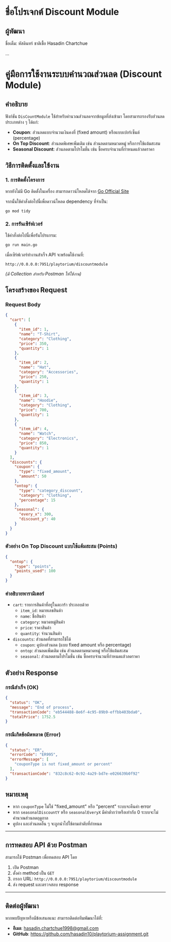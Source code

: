# ชื่อโปรเจกต์ Discount Module

## ผู้พัฒนา

ชื่อเต็ม: หัสดินทร์ ชาติเชื้อ Hasadin Chartchue

...


# คู่มือการใช้งานระบบคำนวณส่วนลด (Discount Module)

## คำอธิบาย
ฟังก์ชัน `DisCountModule` ใช้สำหรับคำนวณส่วนลดจากข้อมูลที่ส่งเข้ามา โดยสามารถรองรับส่วนลดประเภทต่าง ๆ ได้แก่:
- **Coupon**: ส่วนลดแบบจำนวนเงินคงที่ (fixed amount) หรือแบบเปอร์เซ็นต์ (percentage)
- **On Top Discount**: ส่วนลดพิเศษเพิ่มเติม เช่น ส่วนลดตามหมวดหมู่ หรือการใช้แต้มสะสม
- **Seasonal Discount**: ส่วนลดตามโปรโมชั่น เช่น ซื้อครบจำนวนที่กำหนดแล้วลดราคา

## วิธีการติดตั้งและใช้งาน

### 1. การติดตั้งโครงการ
หากยังไม่มี Go ติดตั้งในเครื่อง สามารถดาวน์โหลดได้จาก [Go Official Site](https://go.dev/dl/)

จากนั้นใช้คำสั่งต่อไปนี้เพื่อดาวน์โหลด dependency ที่จำเป็น:
```sh
go mod tidy
```

### 2. การรันเซิร์ฟเวอร์
ใช้คำสั่งต่อไปนี้เพื่อรันโปรแกรม:
```sh
go run main.go
```

เมื่อเซิร์ฟเวอร์ทำงานสำเร็จ API จะพร้อมใช้งานที่:
```
http://0.0.0.0:7951/playtorium/discountmodule
```

*(มี Collection สำหรับ Postman ให้ใช้งาน)*

## โครงสร้างของ Request

### Request Body
```json
{
  "cart": [
    {
      "item_id": 1,
      "name": "T-Shirt",
      "category": "Clothing",
      "price": 350,
      "quantity": 1
    },
    {
      "item_id": 2,
      "name": "Hat",
      "category": "Accessories",
      "price": 250,
      "quantity": 1
    },
    {
      "item_id": 3,
      "name": "Hoodie",
      "category": "Clothing",
      "price": 700,
      "quantity": 1
    },
    {
      "item_id": 4,
      "name": "Watch",
      "category": "Electronics",
      "price": 850,
      "quantity": 1
    }
  ],
  "discounts": {
    "coupon": {
      "type": "fixed_amount",
      "amount": 50
    },
    "ontop": {
      "type": "category_discount",
      "category": "Clothing",
      "percentage": 15
    },
    "seasonal": {
      "every_x": 300,
      "discount_y": 40
    }
  }
}
```

### ตัวอย่าง On Top Discount แบบใช้แต้มสะสม (Points)
```json
{
  "ontop": {
    "type": "points",
    "points_used": 100
  }
}
```

### คำอธิบายพารามิเตอร์
- `cart`: รายการสินค้าที่อยู่ในตะกร้า ประกอบด้วย
  - `item_id`: หมายเลขสินค้า
  - `name`: ชื่อสินค้า
  - `category`: หมวดหมู่สินค้า
  - `price`: ราคาสินค้า
  - `quantity`: จำนวนสินค้า
- `discounts`: ส่วนลดที่สามารถใช้ได้
  - `coupon`: คูปองส่วนลด (แบบ fixed amount หรือ percentage)
  - `ontop`: ส่วนลดเพิ่มเติม เช่น ส่วนลดตามหมวดหมู่ หรือใช้แต้มสะสม
  - `seasonal`: ส่วนลดตามโปรโมชั่น เช่น ซื้อครบจำนวนที่กำหนดแล้วลดราคา

## ตัวอย่าง Response

### กรณีสำเร็จ (OK)
```json
{
  "status": "OK",
  "message": "End of process",
  "transactionCode": "eb544488-8e6f-4c95-89b9-effbb403bda0",
  "totalPrice": 1752.5
}
```

### กรณีเกิดข้อผิดพลาด (Error)
```json
{
  "status": "ER",
  "errorCode": "ER995",
  "errorMessage": [
    "couponType is not fixed_amount or percent"
  ],
  "transactionCode": "832c8c62-0c92-4a29-bd7e-e026639b0f92"
}
```

## หมายเหตุ
- หาก `couponType` ไม่ใช่ "fixed_amount" หรือ "percent" ระบบจะคืนค่า error
- หาก `seasonalDiscountY` หรือ `seasonalEveryX` มีค่าต่ำกว่าหรือเท่ากับ 0 ระบบจะไม่คำนวณส่วนลดฤดูกาล
- คูปอง และส่วนลดอื่น ๆ จะถูกนำไปใช้ตามลำดับที่กำหนด

---

## การทดสอบ API ด้วย Postman
สามารถใช้ Postman เพื่อทดสอบ API โดย
1. เปิด Postman
2. ตั้งค่า method เป็น `GET`
3. กรอก URL: `http://0.0.0.0:7951/playtorium/discountmodule`
4. ส่ง request และตรวจสอบ response

---

## ติดต่อผู้พัฒนา
หากพบปัญหาหรือมีข้อเสนอแนะ สามารถติดต่อทีมพัฒนาได้ที่:
- **อีเมล**: hasadin.chartchue1998@gmail.com
- **GitHub**: https://github.com/hasadin10/playtorium-assignment.git